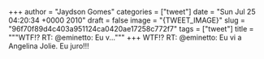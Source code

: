 
+++
author = "Jaydson Gomes"
categories = ["tweet"]
date = "Sun Jul 25 04:20:34 +0000 2010"
draft = false
image = "{TWEET_IMAGE}"
slug = "96f70f89d4c403a951124ca0420ae17258c772f7"
tags = ["tweet"]
title = """WTF!? RT: @eminetto: Eu v..."""
+++
WTF!? RT: @eminetto: Eu vi a Angelina Jolie. Eu juro!!!
